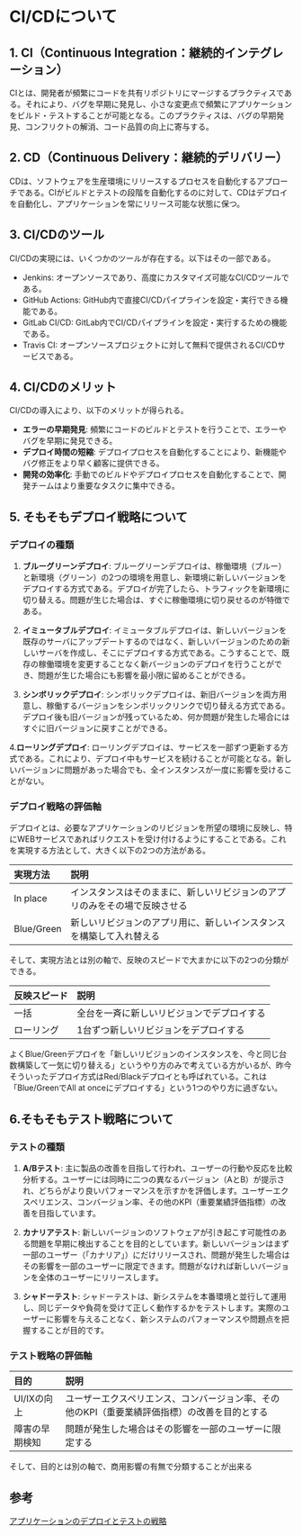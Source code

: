# CI/CDについて

## 1. CI（Continuous Integration：継続的インテグレーション）

CIとは、開発者が頻繁にコードを共有リポジトリにマージするプラクティスである。それにより、バグを早期に発見し、小さな変更点で頻繁にアプリケーションをビルド・テストすることが可能となる。このプラクティスは、バグの早期発見、コンフリクトの解消、コード品質の向上に寄与する。

## 2. CD（Continuous Delivery：継続的デリバリー）

CDは、ソフトウェアを生産環境にリリースするプロセスを自動化するアプローチである。CIがビルドとテストの段階を自動化するのに対して、CDはデプロイを自動化し、アプリケーションを常にリリース可能な状態に保つ。

## 3. CI/CDのツール

CI/CDの実現には、いくつかのツールが存在する。以下はその一部である。

- Jenkins: オープンソースであり、高度にカスタマイズ可能なCI/CDツールである。
- GitHub Actions: GitHub内で直接CI/CDパイプラインを設定・実行できる機能である。
- GitLab CI/CD: GitLab内でCI/CDパイプラインを設定・実行するための機能である。
- Travis CI: オープンソースプロジェクトに対して無料で提供されるCI/CDサービスである。

## 4. CI/CDのメリット

CI/CDの導入により、以下のメリットが得られる。

- **エラーの早期発見**: 頻繁にコードのビルドとテストを行うことで、エラーやバグを早期に発見できる。
- **デプロイ時間の短縮**: デプロイプロセスを自動化することにより、新機能やバグ修正をより早く顧客に提供できる。
- **開発の効率化**: 手動でのビルドやデプロイプロセスを自動化することで、開発チームはより重要なタスクに集中できる。

## 5. そもそもデプロイ戦略について
### デプロイの種類
1. **ブルーグリーンデプロイ**:
ブルーグリーンデプロイは、稼働環境（ブルー）と新環境（グリーン）の2つの環境を用意し、新環境に新しいバージョンをデプロイする方式である。デプロイが完了したら、トラフィックを新環境に切り替える。問題が生じた場合は、すぐに稼働環境に切り戻せるのが特徴である。

2. **イミュータブルデプロイ**:
イミュータブルデプロイは、新しいバージョンを既存のサーバにアップデートするのではなく、新しいバージョンのための新しいサーバを作成し、そこにデプロイする方式である。こうすることで、既存の稼働環境を変更することなく新バージョンのデプロイを行うことができ、問題が生じた場合にも影響を最小限に留めることができる。

3. **シンボリックデプロイ**:
シンボリックデプロイは、新旧バージョンを両方用意し、稼働するバージョンをシンボリックリンクで切り替える方式である。デプロイ後も旧バージョンが残っているため、何か問題が発生した場合にはすぐに旧バージョンに戻すことができる。

4.**ローリングデプロイ**:
ローリングデプロイは、サービスを一部ずつ更新する方式である。これにより、デプロイ中もサービスを続けることが可能となる。新しいバージョンに問題があった場合でも、全インスタンスが一度に影響を受けることがない。

### デプロイ戦略の評価軸

デプロイとは、必要なアプリケーションのリビジョンを所望の環境に反映し、特にWEBサービスであればリクエストを受け付けるようにすることである。これを実現する方法として、大きく以下の2つの方法がある。

| 実現方法 | 説明 |
|:--------|:-----|
| In place | インスタンスはそのままに、新しいリビジョンのアプリのみをその場で反映させる |
| Blue/Green | 新しいリビジョンのアプリ用に、新しいインスタンスを構築して入れ替える |

そして、実現方法とは別の軸で、反映のスピードで大まかに以下の2つの分類ができる。

| 反映スピード | 説明 |
|:--------|:-----|
| 一括 | 全台を一斉に新しいリビジョンでデプロイする |
| ローリング | 1台ずつ新しいリビジョンをデプロイする |

よくBlue/Greenデプロイを「新しいリビジョンのインスタンスを、今と同じ台数構築して一気に切り替える」というやり方のみで考えている方がいるが、昨今そういったデプロイ方式はRed/Blackデプロイとも呼ばれている。これは「Blue/GreenでAll at onceにデプロイする」という1つのやり方に過ぎない。

## 6.そもそもテスト戦略について
### テストの種類
1. **A/Bテスト**: 主に製品の改善を目指して行われ、ユーザーの行動や反応を比較分析する。ユーザーには同時に二つの異なるバージョン（AとB）が提示され、どちらがより良いパフォーマンスを示すかを評価します。ユーザーエクスペリエンス、コンバージョン率、その他のKPI（重要業績評価指標）の改善を目指しています。

2. **カナリアテスト**: 新しいバージョンのソフトウェアが引き起こす可能性のある問題を早期に検出することを目的としています。新しいバージョンはまず一部のユーザー（「カナリア」）にだけリリースされ、問題が発生した場合はその影響を一部のユーザーに限定できます。問題がなければ新しいバージョンを全体のユーザーにリリースします。

3. **シャドーテスト**: シャドーテストは、新システムを本番環境と並行して運用し、同じデータや負荷を受けて正しく動作するかをテストします。実際のユーザーに影響を与えることなく、新システムのパフォーマンスや問題点を把握することが目的です。

### テスト戦略の評価軸

| 目的 | 説明 |
|:--------|:-----|
| UI/IXの向上 | ユーザーエクスペリエンス、コンバージョン率、その他のKPI（重要業績評価指標）の改善を目的とする |
| 障害の早期検知 | 問題が発生した場合はその影響を一部のユーザーに限定する|

そして、目的とは別の軸で、商用影響の有無で分類することが出来る

## 参考
[アプリケーションのデプロイとテストの戦略](https://cloud.google.com/architecture/application-deployment-and-testing-strategies?hl=ja#canary_test_pattern)
